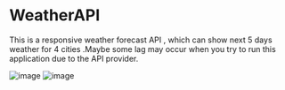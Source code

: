 # WeatherAPI
This is a responsive weather forecast API , which can show next 5 days weather for 4 cities .Maybe some lag may occur when you try to run this application due to the API provider.

 ![image](https://github.com/zhuxchong/Weather/raw/master/ScreenShot1.png)
 ![image](https://github.com/zhuxchong/Weather/raw/master/ScreenShot2.png)

